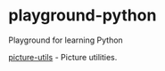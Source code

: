 # playground-python
Playground for learning Python

[picture-utils](picture-utils) - Picture utilities.
